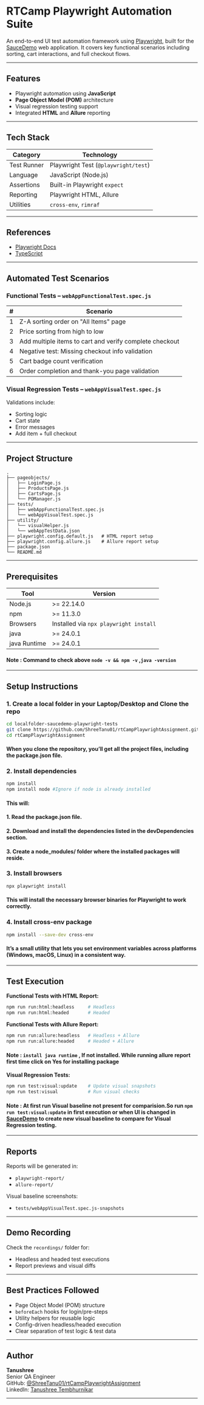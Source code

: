 # RTCamp Playwright Automation Suite

An end-to-end UI test automation framework using [Playwright](https://playwright.dev/), built for the [SauceDemo](https://www.saucedemo.com/) web application. It covers key functional scenarios including sorting, cart interactions, and full checkout flows.

---

## Features

- Playwright automation using **JavaScript**
- **Page Object Model (POM)** architecture
- Visual regression testing support
- Integrated **HTML** and **Allure** reporting

---

## Tech Stack

| Category     | Technology                     |
|--------------|---------------------------------|
| Test Runner  | Playwright Test (`@playwright/test`) |
| Language     | JavaScript (Node.js)           |
| Assertions   | Built-in Playwright `expect`   |
| Reporting    | Playwright HTML, Allure        |
| Utilities    | `cross-env`, `rimraf`          |

---

## References

- [Playwright Docs](https://playwright.dev/)
- [TypeScript](https://www.typescriptlang.org/)

---

## Automated Test Scenarios

### Functional Tests – `webAppFunctionalTest.spec.js`

| # | Scenario |
|---|----------|
| 1 | Z-A sorting order on "All Items" page |
| 2 | Price sorting from high to low |
| 3 | Add multiple items to cart and verify complete checkout |
| 4 | Negative test: Missing checkout info validation |
| 5 | Cart badge count verification |
| 6 | Order completion and thank-you page validation |

### Visual Regression Tests – `webAppVisualTest.spec.js`

Validations include:
- Sorting logic
- Cart state
- Error messages
- Add item + full checkout

---

## Project Structure

```
.
├── pageobjects/
│   ├── LoginPage.js
│   ├── ProductsPage.js
│   ├── CartsPage.js
│   └── POManager.js
├── tests/
│   ├── webAppFunctionalTest.spec.js
│   └── webAppVisualTest.spec.js
├── utility/
│   └── visualHelper.js
│   └── webAppTestData.json
├── playwright.config.default.js   # HTML report setup
├── playwright.config.allure.js    # Allure report setup
├── package.json
└── README.md
```

---

## Prerequisites

| Tool      | Version   |
|-----------|-----------|
| Node.js   | >= 22.14.0     |
| npm       | >= 11.3.0      |
| Browsers  | Installed via `npx playwright install` |
| java   | >= 24.0.1     |
| java Runtime  | >= 24.0.1     |

#### Note : Command to check above `node -v && npm -v` ,`java -version`
---

## Setup Instructions


### 1. Create a local folder in your Laptop/Desktop and Clone the repo
```bash
cd localfolder-saucedemo-playwright-tests
git clone https://github.com/ShreeTanu01/rtCampPlaywrightAssignment.git
cd rtCampPlaywrightAssignment
```
#### When you clone the repository, you’ll get all the project files, including the package.json file.

### 2. Install dependencies
```bash
npm install
npm install node #Ignore if node is already installed
```
#### This will:
####    1. Read the package.json file.
####    2. Download and install the dependencies listed in the devDependencies section.
####    3. Create a node_modules/ folder where the installed packages will reside.

### 3. Install browsers
```bash
npx playwright install
```
#### This will install the necessary browser binaries for Playwright to work correctly.

### 4. Install cross-env package
```bash
npm install --save-dev cross-env
```
#### It’s a small utility that lets you set environment variables across platforms (Windows, macOS, Linux) in a consistent way.


---

## Test Execution

**Functional Tests with HTML Report:**

```bash
npm run run:html:headless     # Headless
npm run run:html:headed       # Headed
```

**Functional Tests with Allure Report:**

```bash
npm run run:allure:headless   # Headless + Allure   
npm run run:allure:headed     # Headed + Allure
```
#### Note : `install java runtime` , If not installed. While running allure report first time click on Yes for installing package

**Visual Regression Tests:**

```bash
npm run test:visual:update    # Update visual snapshots
npm run test:visual           # Run visual checks

```
#### Note : At first run Visual baseline not present for comparision.So run `npm run test:visual:update` in first execution or when UI is changed in [SauceDemo](https://www.saucedemo.com/) to create new visual baseline to compare for Visual Regression testing.

---

## Reports

Reports will be generated in:
- `playwright-report/`
- `allure-report/`

Visual baseline screenshots:
- `tests/webAppVisualTest.spec.js-snapshots` 

---

## Demo Recording

Check the `recordings/` folder for:
- Headless and headed test executions
- Report previews and visual diffs

---

## Best Practices Followed

-  Page Object Model (POM) structure
-  `beforeEach` hooks for login/pre-steps
-  Utility helpers for reusable logic
-  Config-driven headless/headed execution
-  Clear separation of test logic & test data

---

##  Author

**Tanushree**  
Senior QA Engineer  
GitHub: [@ShreeTanu01/rtCampPlaywrightAssignment](https://github.com/ShreeTanu01/rtCampPlaywrightAssignment.git)  
LinkedIn: [Tanushree Tembhurnikar](https://www.linkedin.com/in/tanushree-tembhurnikar-9525b6157/)

---
